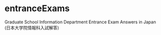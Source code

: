 # entranceExams
Graduate School Information Department Entrance Exam Answers in Japan (日本大学院情報科入試解答)
